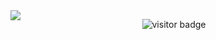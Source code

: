 <img align="left" src="https://github-readme-stats.vercel.app/api?username=CloudSVC&show_icons=true">


<!-- 访客 -->
<p align="center">
  <img src="https://github-readme-stats.vercel.app/api/top-langs/?username=CloudSVC&layout=donut&theme=catppuccin_mocha&exclude_repo=SR-MyStar.github.io&langs_count=10" alt="visitor badge"/>
</p>

<!--
**CloudSVC/CloudSVC** is a ✨ _special_ ✨ repository because its `README.md` (this file) appears on your GitHub profile.

Here are some ideas to get you started:

- 🔭 I’m currently working on ...
- 🌱 I’m currently learning ...
- 👯 I’m looking to collaborate on ...
- 🤔 I’m looking for help with ...
- 💬 Ask me about ...
- 📫 How to reach me: ...
- 😄 Pronouns: ...
- ⚡ Fun fact: ...
-->
